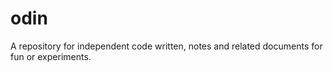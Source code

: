 # odin
A repository for independent code written, notes and related documents for fun or experiments.
